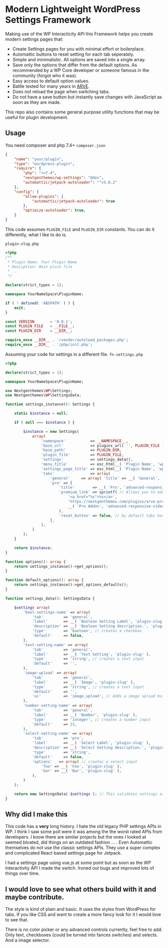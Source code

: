 # Modern Lightweight WordPress Settings Framework

Making use of the WP Interacticity API this Framework helps you create modern settings pages that:

* Create Settings pages for you with minimal effort or boilerplace.
* Automattic buttons to reset setting for each tab seperately. 
* Simple and minimalistic. All options are saved into a single array.
* Save only the options that differ from the default options. As recommended by a WP Core developer or someone famous in the community (forgot who it was).
* Easy access to default option values.
* Battle tested for many years in [ARVE](https://wordpress.org/plugins/advanced-responsive-video-embedder/).
* Does not reload the page when switching tabs.
* Do not have a save button but instantly save changes with JavaScript as soon as they are made.

This repo also contains some general purpose utility functions that may be useful for plugin development.

## Usage

You need composer and php 7.4+
`composer.json`

```json
{
	"name": "your/plugin",
	"type": "wordpress-plugin",
	"require": {
		"php": ">=7.4",
		"nextgenthemes/wp-settings": "@dev",
		"automattic/jetpack-autoloader": "^v5.0.2"
	},
	"config": {
		"allow-plugins": {
			"automattic/jetpack-autoloader": true
		},
		"optimize-autoloader": true,
	}
}
```

This code assumes `PLUGIN_FILE` and `PLUGIN_DIR` constants. You can do it differently, what I like to do is.

`plugin-slug.php`

```php
<?php
/**
 * Plugin Name: Your Plugin Name
 * Desciption: Main pluin file
 * ...
 */

declare(strict_types = 1);

namespace YourNameSpace\PluginName;

if ( ! defined( 'ABSPATH' ) ) {
	exit;
}

const VERSION       = '0.0.1';
const PLUGIN_FILE   = __FILE__;
const PLUGIN_DIR    = __DIR__;

require_once __DIR__ . '/vendor/autoload_packages.php';
require_once __DIR__ . '/php/init.php';
```

Assuming your code for settings in a different file. `fn-settings.php`
```php
<?php

declare(strict_types = 1);

namespace YourNameSpace\PluginName;

use Nextgenthemes\WP\Settings;
use Nextgenthemes\WP\SettingsData;

function settings_instance(): Settings {

	static $instance = null;

	if ( null === $instance ) {

		$instance = new Settings(
			array(
				'namespace'           => __NAMESPACE__,
				'base_url'            => plugins_url( '', PLUGIN_FILE ),
				'base_path'           => PLUGIN_DIR,
				'plugin_file'         => PLUGIN_FILE,
				'settings'            => settings_data(),
				'menu_title'          => esc_html__( 'Plugin Name', 'wp-tweak' ),
				'settings_page_title' => esc_html__( 'Plugin Name', 'wp-tweak' ),
				'tabs'                => array(
					'general'     => array( 'title' => __( 'General', 'wp-tweak' ) ),
					'pro' => [
						'title'        => __( 'Pro', 'advanced-responsive-video-embedder' ),
						'premium_link' => sprintf( // Allows you to add premium links to tabs.
							'<a href="%s">%s</a>',
							'https://nextgenthemes.com/plugins/arve-pro/',
							__( 'Pro Addon', 'advanced-responsive-video-embedder' )
						),
						'reset_button' => false, // by default tabs have a reset botton, you can disable them.
					],
				),
			)
		);
	}

	return $instance;
}

function options(): array {
	return settings_instance()->get_options();
}

function default_options(): array {
	return settings_instance()->get_options_defaults();
}

function settings_data(): SettingsData {

	$settings array(
		'bool-settings-name' => array(
			'tab'         => 'general',
			'label'       => __( 'Boolean Setting Label', 'plugin-slug' ),
			'description' => __( 'Boolean Setting description.', 'plugin-slug' ),
			'type'        => 'boolean', // creates a checkbox
			'default'     => false,
		),
		'text-setting-name' => array(
			'tab'         => 'general',
			'label'       => __( 'Text Setting', 'plugin-slug' ),
			'type'        => 'string', // creates a text input
			'default'     => '',
		),
		'image-upload' => array(
			'tab'         => 'general',
			'label'       => __( 'Image', 'plugin-slug' ),
			'type'        => 'string', // creates a text input
			'default'     => '',
			'ui'          => 'image_upload', // Adds a image upload button that enters the media ID of the selected image into the text field.
		),
		'number-setting-name' => array(
			'tab'         => 'general',
			'label'       => __( 'Number', 'plugin-slug' ),
			'type'        => 'integer', // creates a number input
			'default'     => 23,
		),
		'select-setting-name' => array(
			'tab'         => 'pro',
			'label'       => __( 'Select Label', 'plugin-slug' ),
			'description' => __( 'Select Setting description.', 'plugin-slug' ),
			'type'        => 'string',
			'default'     => false,
			'options'   => array( // creates a select input
				'foo' => __( 'Foo', 'plugin-slug' ),
				'bar' => __( 'Bar', 'plugin-slug' ),
			),
		)
	);

	return new SettingsData( $settings ); // This validates settings at runtime!
}
```

## Why did I make this

This code has a **very** long history. I hate the old legacy PHP settings APIs in WP. I think I saw some poll were it was among the the worst rated APIs from developers. I know there are similar projects but the ones I looked at seemed bloated, did things on an outdated fashion ... . Even Automattic themselves do not use the classic settings APIs. They use a super complex and complicated React based settings page for Jetpack.

I had a settings page using vue.js at some point but as soon as the WP Interactivity API I made the switch. Ironed out bugs and improved lots of things over time.

## I would love to see what others build with it and maybe contribute.

The style is kind of plain and basic. It uses the styles from WordPress for tabs. If you like CSS and want to create a more fancy look for it I would love to see that.

There is no color picker or any advanced controls currently, feel free to add. Only text, checkboxes (could be turned into fances switches) and selects. And a image selector.
